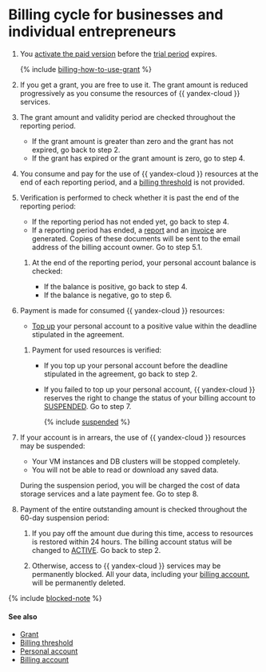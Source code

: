 # Billing cycle for businesses and individual entrepreneurs


1. You [activate the paid version](../operations/activate-commercial.md) before the [trial period](../../billing/concepts/trial-period.md) expires.

   {% include [billing-how-to-use-grant](../../_includes/billing-how-to-use-grant.md) %}

1. If you get a grant, you are free to use it. The grant amount is reduced progressively as you consume the resources of {{ yandex-cloud }} services.

1. The grant amount and validity period are checked throughout the reporting period.

   * If the grant amount is greater than zero and the grant has not expired, go back to step 2.
   * If the grant has expired or the grant amount is zero, go to step 4.


1. You consume and pay for the use of {{ yandex-cloud }} resources at the end of each reporting period, and a [billing threshold](../concepts/billing-threshold.md) is not provided.

1. Verification is performed to check whether it is past the end of the reporting period:

   * If the reporting period has not ended yet, go back to step 4.
   * If a reporting period has ended, a [report](../concepts/act.md) and an [invoice](../concepts/invoice.md) are generated. Copies of these documents will be sent to the email address of the billing account owner. Go to step 5.1.

   1. At the end of the reporting period, your personal account balance is checked:

      * If the balance is positive, go back to step 4.
      * If the balance is negative, go to step 6.


1. Payment is made for consumed {{ yandex-cloud }} resources:

   * [Top up](../operations/pay-the-bill.md) your personal account to a positive value within the deadline stipulated in the agreement.

   1. Payment for used resources is verified:

      * If you top up your personal account before the deadline stipulated in the agreement, go back to step 2.
      * If you failed to top up your personal account, {{ yandex-cloud }} reserves the right to change the status of your billing account to [SUSPENDED](../concepts/billing-account-statuses.md). Go to step 7.

         {% include [suspended](../_includes/billing-suspended.md) %}

1. If your account is in arrears, the use of {{ yandex-cloud }} resources may be suspended:

   * Your VM instances and DB clusters will be stopped completely.
   * You will not be able to read or download any saved data.

   During the suspension period, you will be charged the cost of data storage services and a late payment fee. Go to step 8.

1. Payment of the entire outstanding amount is checked throughout the 60-day suspension period:

   1. If you pay off the amount due during this time, access to resources is restored within 24 hours. The billing account status will be changed to [ACTIVE](../concepts/billing-account-statuses.md). Go back to step 2.

   1. Otherwise, access to {{ yandex-cloud }} services may be permanently blocked. All your data, including your [billing account](../concepts/billing-account.md), will be permanently deleted.


{% include [blocked-note](../_includes/blocked-note.md) %}


#### See also

* [Grant](../concepts/bonus-account.md)
* [Billing threshold](../concepts/billing-threshold.md)
* [Personal account](../concepts/personal-account.md)
* [Billing account](../concepts/billing-account.md)